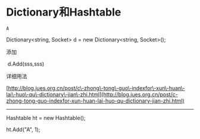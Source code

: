 # Dictionary和Hashtable

`A`

Dictionary\<string, Socket\> d = new Dictionary\<string, Socket\>\(\);

添加

 d.Add\(sss,sss\)

详细用法

[http://blog.jues.org.cn/post/c\-zhong\-tong\-guo\-indexfor\-xun\-huan\-lai\-huo\-qu\-dictionary\-jian\-zhi.html](http://blog.jues.org.cn/post/c-zhong-tong-guo-indexfor-xun-huan-lai-huo-qu-dictionary-jian-zhi.html)

---

Hashtable ht = new Hashtable\(\);

ht.Add\("A", 1\);
